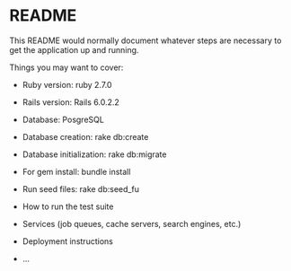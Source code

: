 # README

This README would normally document whatever steps are necessary to get the
application up and running.

Things you may want to cover:

* Ruby version: ruby 2.7.0

* Rails version: Rails 6.0.2.2

* Database: PosgreSQL

* Database creation: rake db:create

* Database initialization: rake db:migrate

* For gem install: bundle install

* Run seed files: rake db:seed_fu

* How to run the test suite

* Services (job queues, cache servers, search engines, etc.)

* Deployment instructions

* ...
